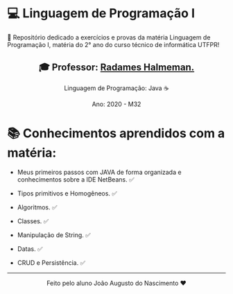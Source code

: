 # 💻 Linguagem de Programação I

 📕 Repositório dedicado a exercícios e provas da matéria Linguagem de Programação I, matéria do 2° ano do curso técnico de informática UTFPR! 

<div align = "center">

<h2> 🎓 Professor: <a href = "https://github.com/rjhalmeman">Radames Halmeman. </a> </h2>

Linguagem de Programação: Java ☕

Ano: 2020 - M32

</div>

# 📚 Conhecimentos aprendidos com a matéria: 

- Meus primeiros passos com JAVA de forma organizada e conhecimentos sobre a IDE NetBeans. ✅

- Tipos primitivos e Homogêneos. ✅

- Algoritmos. ✅

- Classes. ✅

- Manipulação de String. ✅

- Datas. ✅

- CRUD e Persistência. ✅

---
<div align = "center">Feito pelo aluno João Augusto do Nascimento ❤</div>